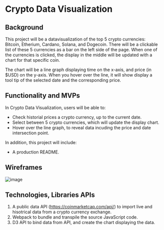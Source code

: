 # Crypto Data Visualization 

## Background 

This project will be a datavisualization of the 
top 5 crypto currencies: Bitcoin, Etherium, Cardano,
Solana, and Dogecoin. There will be a clickable list of
these 5 currencies as a bar on the left side of the 
page. When one of the currencies is clicked, the display
in the middle will be updated with a chart for that 
specific coin.

The chart will be a line graph displaying time on the
x-axis, and price (in $USD) on the y-axis. When you 
hover over the line, it will show display a tool tip
of the selected date and the corresponding price.

## Functionality and MVPs

In Crypto Data Visualization, users will be able to:

- Check historial prices a crypto currency, up to the 
current date.
- Select between 5 crypto currencies, which
will update the display chart.
- Hover over the line graph, to reveal data incuding the price
and date intersection point.

In addition, this project will include: 

- A production README.
 
## Wireframes

![image](https://user-images.githubusercontent.com/63963324/144649859-31922653-4e00-4418-9555-f9da524068de.png)
 
## Technologies, Libraries APIs 

1. A public data API (https://coinmarketcap.com/api/) to import live and hisotrical data from a crypto currency exchange.
2. Webpack to bundle and transpile the source JavaScript code.
3. D3 API to bind data from API, and create the chart displaying the data.
